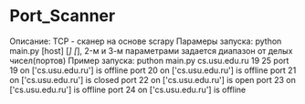 # Port_Scanner
Описание: TCP - сканер на основе scrapy
Парамеры запуска: python main.py [host] [*] [*], 2-м и 3-м параметрами задается диапазон от делых чисел(портов)
Пример запуска: puthon main.py cs.usu.edu.ru 19 25
port 19 on ['cs.usu.edu.ru'] is offline
port 20 on ['cs.usu.edu.ru'] is offline
port 21 on ['cs.usu.edu.ru'] is closed
port 22 on ['cs.usu.edu.ru'] is open
port 23 on ['cs.usu.edu.ru'] is offline
port 24 on ['cs.usu.edu.ru'] is offline
